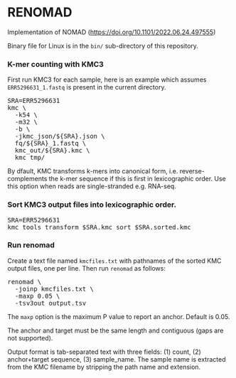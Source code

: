 # RENOMAD
Implementation of NOMAD (https://doi.org/10.1101/2022.06.24.497555)

Binary file for Linux is in the `bin/` sub-directory of this repository.

### K-mer counting with KMC3

First run KMC3 for each sample, here is an example which assumes `ERR5296631_1.fastq` is  present in the current directory.

<pre>
SRA=ERR5296631
kmc \
  -k54 \
  -m32 \
  -b \
  -jkmc_json/${SRA}.json \
  fq/${SRA}_1.fastq \
  kmc_out/${SRA}.kmc \
  kmc_tmp/
</pre>

By dfault, KMC transforms k-mers into canonical form, i.e. reverse-complements the k-mer sequence if this is first in lexicographic order. Use this option when reads are single-stranded e.g. RNA-seq.

### Sort KMC3 output files into lexicographic order.

<pre>
SRA=ERR5296631
kmc_tools transform $SRA.kmc sort $SRA.sorted.kmc
</pre>

### Run renomad

Create a text file named `kmcfiles.txt` with pathnames of the sorted KMC output files, one per line. Then run `renomad` as follows:

<pre>
renomad \
  -joinp kmcfiles.txt \
  -maxp 0.05 \
  -tsv3out output.tsv
</pre>

The `maxp` option is the maximum P value to report an anchor. Default is 0.05.

The anchor and target must be the same length and contiguous (gaps are not supported).

Output format is tab-separated text with three fields: (1) count, (2) anchor+target sequence, (3) sample_name. The sample name is extracted from the KMC filename by stripping the path name and extension. 
